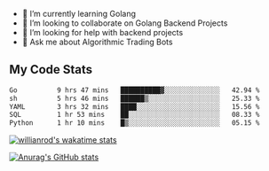 
- 🌱 I’m currently learning Golang
- 👯 I’m looking to collaborate on Golang Backend Projects
- 🤔 I’m looking for help with backend projects
- 💬 Ask me about Algorithmic Trading Bots

## My Code Stats

<!--START_SECTION:waka-->

```txt
Go          9 hrs 47 mins   ██████████▓░░░░░░░░░░░░░░   42.94 %
sh          5 hrs 46 mins   ██████▒░░░░░░░░░░░░░░░░░░   25.33 %
YAML        3 hrs 32 mins   ████░░░░░░░░░░░░░░░░░░░░░   15.56 %
SQL         1 hr 53 mins    ██░░░░░░░░░░░░░░░░░░░░░░░   08.33 %
Python      1 hr 10 mins    █▒░░░░░░░░░░░░░░░░░░░░░░░   05.15 %
```

<!--END_SECTION:waka-->

[![willianrod's wakatime stats](https://github-readme-stats.vercel.app/api/wakatime?username=holdandup&layout=compact&theme=react&custom_title=Wakatime%20All%20Time%20Stats&langs_count=8)](https://github.com/anuraghazra/github-readme-stats)

[![Anurag's GitHub stats](https://github-readme-stats.vercel.app/api?username=Kevinbarrero)](https://github.com/anuraghazra/github-readme-stats)




